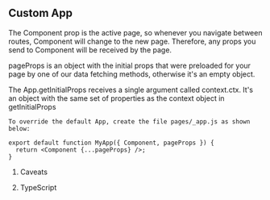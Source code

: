 ## Custom App

The Component prop is the active page, so whenever you navigate between routes, Component will change to the new page. Therefore, any props you send to Component will be received by the page.

pageProps is an object with the initial props that were preloaded for your page by one of our data fetching methods, otherwise it's an empty object.

The App.getInitialProps receives a single argument called context.ctx. It's an object with the same set of properties as the context object in getInitialProps

```
To override the default App, create the file pages/_app.js as shown below:

export default function MyApp({ Component, pageProps }) {
  return <Component {...pageProps} />;
}
```

1. Caveats

2. TypeScript
